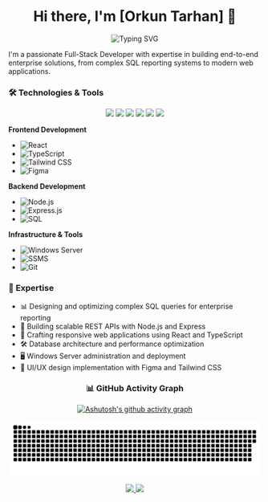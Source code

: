 <div align="center">
  
  # Hi there, I'm [Orkun Tarhan] 👋
  
  ![Typing SVG](https://readme-typing-svg.demolab.com?font=Fira+Code&pause=1000&color=36BCF7FF&center=true&vCenter=true&width=435&lines=Full-Stack+Developer;Database+Expert;Windows+Server+Administrator)
</div>

I'm a passionate Full-Stack Developer with expertise in building end-to-end enterprise solutions, from complex SQL reporting systems to modern web applications.


### 🛠️ Technologies & Tools

<div align="center">

![](https://img.shields.io/badge/OS-macOS-informational?style=flat&logo=apple&logoColor=white&color=2bbc8a)
![](https://img.shields.io/badge/Editor-VSCode-informational?style=flat&logo=visualstudiocode&logoColor=white&color=2bbc8a)
![](https://img.shields.io/badge/Code-React-informational?style=flat&logo=react&logoColor=white&color=2bbc8a)
![](https://img.shields.io/badge/Code-TypeScript-informational?style=flat&logo=typescript&logoColor=white&color=2bbc8a)
![](https://img.shields.io/badge/Code-Node.js-informational?style=flat&logo=node.js&logoColor=white&color=2bbc8a)
![](https://img.shields.io/badge/Tools-SQL_Server-informational?style=flat&logo=microsoft-sql-server&logoColor=white&color=2bbc8a)

</div>

**Frontend Development**
- ![React](https://img.shields.io/badge/-React-61DAFB?logo=react&logoColor=black&style=flat)
- ![TypeScript](https://img.shields.io/badge/-TypeScript-3178C6?logo=typescript&logoColor=white&style=flat)
- ![Tailwind CSS](https://img.shields.io/badge/-Tailwind_CSS-38B2AC?logo=tailwind-css&logoColor=white&style=flat)
- ![Figma](https://img.shields.io/badge/-Figma-F24E1E?logo=figma&logoColor=white&style=flat)

**Backend Development**
- ![Node.js](https://img.shields.io/badge/-Node.js-339933?logo=node.js&logoColor=white&style=flat)
- ![Express.js](https://img.shields.io/badge/-Express.js-000000?logo=express&logoColor=white&style=flat)
- ![SQL](https://img.shields.io/badge/-SQL-CC2927?logo=microsoft-sql-server&logoColor=white&style=flat)

**Infrastructure & Tools**
- ![Windows Server](https://img.shields.io/badge/-Windows_Server-0078D6?logo=windows&logoColor=white&style=flat)
- ![SSMS](https://img.shields.io/badge/-SQL_Server_Management_Studio-CC2927?logo=microsoft-sql-server&logoColor=white&style=flat)
- ![Git](https://img.shields.io/badge/-Git-F05032?logo=git&logoColor=white&style=flat)

### 🎯 Expertise

- 📊 Designing and optimizing complex SQL queries for enterprise reporting
- 🔧 Building scalable REST APIs with Node.js and Express
- 🎨 Crafting responsive web applications using React and TypeScript
- 🛠️ Database architecture and performance optimization
- 🖥️ Windows Server administration and deployment
- 📱 UI/UX design implementation with Figma and Tailwind CSS


<div align="center">
  
  ### 📊 GitHub Activity Graph
  
  [![Ashutosh's github activity graph](https://github-readme-activity-graph.vercel.app/graph?username=orkuntar&theme=tokyo-night)](https://github.com/ashutosh00710/github-readme-activity-graph)
  
  <p align="center">
    <img src="https://raw.githubusercontent.com/mikyll/mikyll/output/github-contribution-grid-snake.svg" alt="snake"/>
  </p>
</div>

<!-- Social Links with Animation -->
<div align="center">
  <a href="https://www.linkedin.com/in/orkuntarhan/">
    <img height="50" src="https://user-images.githubusercontent.com/46517096/166973395-19676cd8-f8ec-4abf-83ff-da8243505b82.png"/>
  </a>
  <a href="mailto:orkuntar@gmail.com">
    <img height="50" src="https://user-images.githubusercontent.com/46517096/166974368-9798f39f-1f46-499c-b14e-81f0a3f83a06.png"/>
  </a>
</div>
